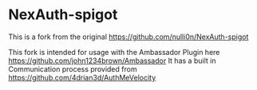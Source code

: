 # NexAuth-spigot

This is a fork from the original 
https://github.com/nulli0n/NexAuth-spigot

This fork is intended for usage with the Ambassador Plugin here
https://github.com/john1234brown/Ambassador
It has a built in Communication process provided from
https://github.com/4drian3d/AuthMeVelocity

